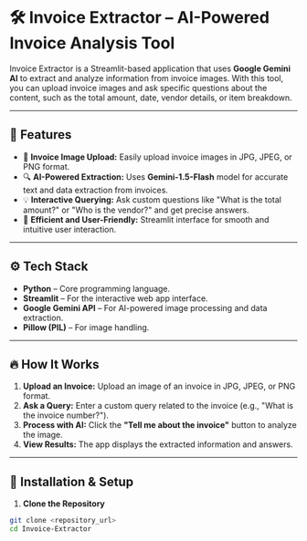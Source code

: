 # 🛠️ Invoice Extractor – AI-Powered Invoice Analysis Tool

Invoice Extractor is a Streamlit-based application that uses **Google Gemini AI** to extract and analyze information from invoice images. With this tool, you can upload invoice images and ask specific questions about the content, such as the total amount, date, vendor details, or item breakdown.

---

## 🚀 Features
- 📄 **Invoice Image Upload:** Easily upload invoice images in JPG, JPEG, or PNG format.  
- 🔍 **AI-Powered Extraction:** Uses **Gemini-1.5-Flash** model for accurate text and data extraction from invoices.  
- 💡 **Interactive Querying:** Ask custom questions like "What is the total amount?" or "Who is the vendor?" and get precise answers.  
- 🌟 **Efficient and User-Friendly:** Streamlit interface for smooth and intuitive user interaction.  

---

## ⚙️ Tech Stack
- **Python** – Core programming language.  
- **Streamlit** – For the interactive web app interface.  
- **Google Gemini API** – For AI-powered image processing and data extraction.  
- **Pillow (PIL)** – For image handling.  

---

## 🔥 How It Works
1. **Upload an Invoice:** Upload an image of an invoice in JPG, JPEG, or PNG format.  
2. **Ask a Query:** Enter a custom query related to the invoice (e.g., "What is the invoice number?").  
3. **Process with AI:** Click the **"Tell me about the invoice"** button to analyze the image.  
4. **View Results:** The app displays the extracted information and answers.  

---

## 🚀 Installation & Setup

1. **Clone the Repository**
```bash
git clone <repository_url>
cd Invoice-Extractor
